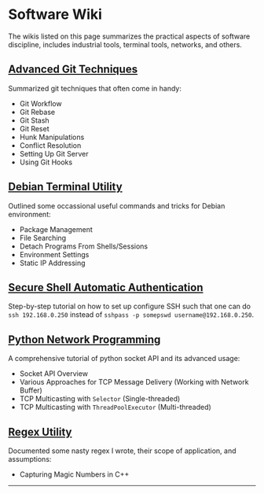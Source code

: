 # Software Wiki

The wikis listed on this page summarizes the practical aspects of software discipline, includes industrial tools, terminal tools, networks, and others.

## [Advanced Git Techniques](git.md)

Summarized git techniques that often come in handy:

* Git Workflow
* Git Rebase
* Git Stash
* Git Reset
* Hunk Manipulations
* Conflict Resolution
* Setting Up Git Server
* Using Git Hooks

## [Debian Terminal Utility](terminal.md)

Outlined some occassional useful commands and tricks for Debian environment:

* Package Management
* File Searching
* Detach Programs From Shells/Sessions
* Environment Settings
* Static IP Addressing

## [Secure Shell Automatic Authentication](ssh.md)

Step-by-step tutorial on how to set up configure SSH such that one can do `ssh 192.168.0.250` instead of `sshpass -p somepswd username@192.168.0.250`.

## [Python Network Programming](socket.md)

A comprehensive tutorial of python socket API and its advanced usage:

* Socket API Overview
* Various Approaches for TCP Message Delivery (Working with Network Buffer)
* TCP Multicasting with `Selector` (Single-threaded)
* TCP Multicasting with `ThreadPoolExecutor` (Multi-threaded)

## [Regex Utility](regex.md)

Documented some nasty regex I wrote, their scope of application, and assumptions:

* Capturing Magic Numbers in C++

***
